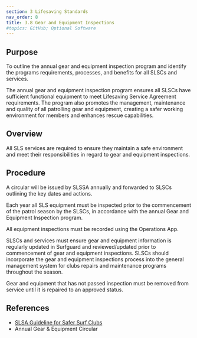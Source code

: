 ```yaml
---
section: 3 Lifesaving Standards
nav_order: 8
title: 3.8 Gear and Equipment Inspections
#topics: GitHub; Optional Software
---
```


## Purpose

To outline the annual gear and equipment inspection program and identify the programs requirements, processes, and benefits for all SLSCs and services.

The annual gear and equipment inspection program ensures all SLSCs have sufficient functional equipment to meet Lifesaving Service Agreement requirements. The program also promotes the management, maintenance and quality of all patrolling gear and equipment, creating a safer working environment for members and enhances rescue capabilities.

## Overview

All SLS services are required to ensure they maintain a safe environment and meet their responsibilities in regard to gear and equipment inspections.

## Procedure

A circular will be issued by SLSSA annually and forwarded to SLSCs outlining the key dates and actions.

Each year all SLS equipment must be inspected prior to the commencement of the patrol season by the SLSCs, in accordance with the annual Gear and Equipment Inspection program.

All equipment inspections must be recorded using the Operations App.

SLSCs and services must ensure gear and equipment information is regularly updated in Surfguard and reviewed/updated prior to commencement of gear and equipment inspections. SLSCs should incorporate the gear and equipment inspections process into the general management system for clubs repairs and maintenance programs throughout the season.

Gear and equipment that has not passed inspection must be removed from service until it is repaired to an approved status.

## References

- [SLSA Guideline for Safer Surf Clubs](https://members.sls.com.au/members/document_library/1/media/3373)
- Annual Gear & Equipment Circular